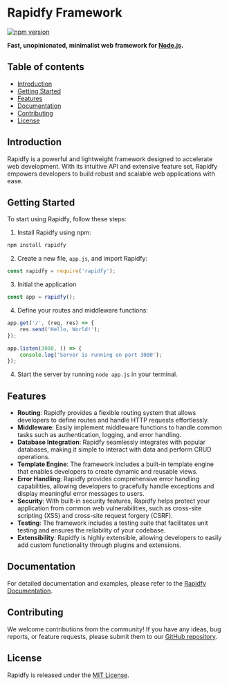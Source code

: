 # Rapidfy Framework

[![npm version](https://badge.fury.io/js/rapidfy.svg)](https://badge.fury.io/js/rapidfy)

**Fast, unopinionated, minimalist web framework for [Node.js](http://nodejs.org).**

## Table of contents

* [Introduction](#introduction)
* [Getting Started](#getting-started)
* [Features](#features)
* [Documentation](#documentation)
* [Contributing](#contributing)
* [License](#license)

## Introduction
Rapidfy is a powerful and lightweight framework designed to accelerate web development. With its intuitive API and extensive feature set, Rapidfy empowers developers to build robust and scalable web applications with ease.

## Getting Started
To start using Rapidfy, follow these steps:

1. Install Rapidfy using npm:
```bash
npm install rapidfy
```

2. Create a new file, `app.js`, and import Rapidfy:
```javascript
const rapidfy = require('rapidfy');
```

3. Initial the application
```javascript
const app = rapidfy();
```

4. Define your routes and middleware functions:
```javascript
app.get('/', (req, res) => {
    res.send('Hello, World!');
});

app.listen(3000, () => {
    console.log('Server is running on port 3000');
});
```

4. Start the server by running `node app.js` in your terminal.

## Features
- **Routing**: Rapidfy provides a flexible routing system that allows developers to define routes and handle HTTP requests effortlessly.
- **Middleware**: Easily implement middleware functions to handle common tasks such as authentication, logging, and error handling.
- **Database Integration**: Rapidfy seamlessly integrates with popular databases, making it simple to interact with data and perform CRUD operations.
- **Template Engine**: The framework includes a built-in template engine that enables developers to create dynamic and reusable views.
- **Error Handling**: Rapidfy provides comprehensive error handling capabilities, allowing developers to gracefully handle exceptions and display meaningful error messages to users.
- **Security**: With built-in security features, Rapidfy helps protect your application from common web vulnerabilities, such as cross-site scripting (XSS) and cross-site request forgery (CSRF).
- **Testing**: The framework includes a testing suite that facilitates unit testing and ensures the reliability of your codebase.
- **Extensibility**: Rapidfy is highly extensible, allowing developers to easily add custom functionality through plugins and extensions.

## Documentation
For detailed documentation and examples, please refer to the [Rapidfy Documentation](https://rapidfy-docs.com).

## Contributing
We welcome contributions from the community! If you have any ideas, bug reports, or feature requests, please submit them to our [GitHub repository](https://github.com/KimmyLps/rapidfy.git).

## License
Rapidfy is released under the [MIT License](https://opensource.org/licenses/MIT).
